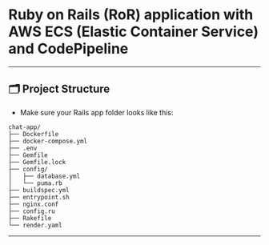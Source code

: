 # Ruby on Rails (RoR) application with AWS ECS (Elastic Container Service) and CodePipeline

---

## 🗂 Project Structure
- Make sure your Rails app folder looks like this:

```
chat-app/
├── Dockerfile
├── docker-compose.yml
├── .env
├── Gemfile
├── Gemfile.lock
├── config/
│   ├── database.yml
│   └── puma.rb
├── buildspec.yml
├── entrypoint.sh
├── nginx.conf
├── config.ru
├── Rakefile
└── render.yaml

```

---

